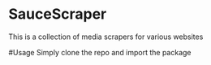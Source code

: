 # SauceScraper

This is a collection of media scrapers for various websites

#Usage
Simply clone the repo and import the package
